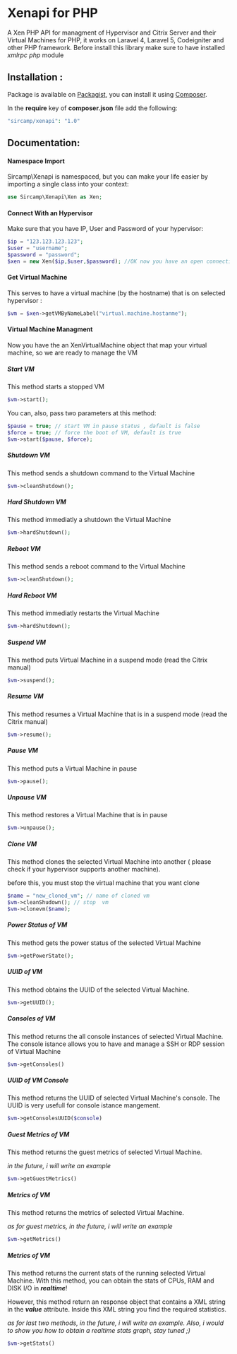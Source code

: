 # Xenapi for PHP

A Xen PHP API for managment of Hypervisor and Citrix Server and their Virtual Machines for PHP, it works on Laravel 4, Laravel 5, Codeigniter and other PHP framework.
Before install this library make sure to have installed *xmlrpc php* module

## Installation :

Package is available on [Packagist](https://packagist.org/packages/sircamp/xenapi),
you can install it using [Composer](http://getcomposer.org).

In the **require** key of **composer.json** file add the following:

```php
"sircamp/xenapi": "1.0"
```

## Documentation: 

#### Namespace Import
Sircamp\Xenapi is namespaced, but you can make your life easier by importing
a single class into your context:

```php
use Sircamp\Xenapi\Xen as Xen;
```

#### Connect With an Hypervisor

Make sure that you have IP, User and Password of your hypervisor:

```php
$ip = "123.123.123.123";
$user = "username";
$password = "password";
$xen = new Xen($ip,$user,$password); //OK now you have an open connection to Hypervisor
```

#### Get Virtual Machine 

This serves to have a virtual machine (by the hostname) that is on selected hypervisor :

```php
$vm = $xen->getVMByNameLabel("virtual.machine.hostanme");
```

#### Virtual Machine Managment

Now you have the an XenVirtualMachine object that map your virtual machine, so we are ready to manage the VM

##### Start VM

This method starts a stopped VM

```php
$vm->start(); 
```
You can, also, pass two parameters at this method:
```php
$pause = true; // start VM in pause status , dafault is false
$force = true; // force the boot of VM, default is true
$vm->start($pause, $force); 
```

##### Shutdown VM

This method sends a shutdown command to the Virtual Machine

```php
$vm->cleanShutdown(); 
```

##### Hard Shutdown VM
This method immediatly a shutdown  the Virtual Machine

```php
$vm->hardShutdown(); 
```

##### Reboot VM
This method sends a reboot command to the Virtual Machine
```php
$vm->cleanShutdown(); 
```

##### Hard Reboot VM

This method immediatly restarts  the Virtual Machine

```php
$vm->hardShutdown(); 
```

##### Suspend VM

This method puts Virtual Machine in a suspend mode (read the Citrix manual)

```php
$vm->suspend(); 
```

##### Resume VM

This method resumes a Virtual Machine that is in a suspend mode (read the Citrix manual)

```php
$vm->resume(); 
```

##### Pause VM

This method puts a Virtual Machine in pause 

```php
$vm->pause(); 
```

##### Unpause VM

This method restores a Virtual Machine that is in pause

```php
$vm->unpause(); 
```

##### Clone VM

This method clones the selected Virtual Machine into another ( please check if your hypervisor supports another machine).

before this, you must stop the virtual machine that you want clone

```php
$name = "new_cloned_vm"; // name of cloned vm
$vm->cleanShudown(); // stop  vm
$vm->clonevm($name); 
```

##### Power Status of VM

This method gets the power status of the selected Virtual Machine 

```php
$vm->getPowerState();
```

##### UUID of VM

This method obtains the UUID of the selected Virtual Machine.


```php
$vm->getUUID();
```

##### Consoles of VM

This method returns the all console instances of  selected Virtual Machine.
The console istance allows you to have  and manage a SSH or RDP session of Virtual Machine


```php
$vm->getConsoles()
```
##### UUID of VM Console

This method returns the UUID of selected Virtual Machine's console.
The UUID is very usefull for console istance mangement.

```php
$vm->getConsolesUUID($console)
```

##### Guest Metrics of VM

This method returns the guest metrics of selected Virtual Machine.

*in the future, i will write an example*

```php
$vm->getGuestMetrics()
```


##### Metrics of VM

This method returns the metrics of selected Virtual Machine.

*as for guest metrics, in the future, i will write an example*

```php
$vm->getMetrics()
```
##### Metrics of VM

This method returns the current stats of the running selected Virtual Machine.
With this method, you can obtain the stats of  CPUs, RAM and DISK I/O  in ***realtime***!

However, this method return an response object that contains a XML string in the ***value*** attribute.
Inside this XML string you find the required statistics.

*as for last two methods, in the future, i will write an example. Also, i would to show you how to obtain a realtime stats graph, stay tuned ;)*

```php
$vm->getStats()
```
